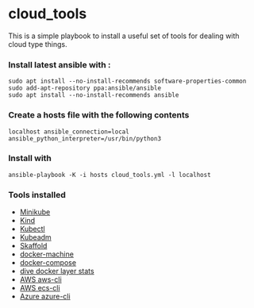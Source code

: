# cloud_tools

This is a simple playbook to install a useful set of tools for dealing with cloud type things.

### Install latest ansible with :
```
sudo apt install --no-install-recommends software-properties-common
sudo add-apt-repository ppa:ansible/ansible
sudo apt install --no-install-recommends ansible
```

### Create a hosts file with the following contents
```
localhost ansible_connection=local ansible_python_interpreter=/usr/bin/python3
```

### Install with
```
ansible-playbook -K -i hosts cloud_tools.yml -l localhost
```
### Tools installed

* [Minikube](https://kubernetes.io/docs/tasks/tools/install-minikube/)
* [Kind](https://kind.sigs.k8s.io/docs/user/quick-start/)
* [Kubectl](https://kubernetes.io/docs/tasks/tools/install-kubectl/)
* [Kubeadm](https://kubernetes.io/docs/setup/production-environment/tools/kubeadm/install-kubeadm/)
* [Skaffold](https://skaffold.dev/docs/install/)
* [docker-machine](https://github.com/docker/machine/releases)
* [docker-compose](https://github.com/docker/compose/releases)
* [dive docker layer stats](https://github.com/wagoodman/dive)
* [AWS aws-cli](https://aws.amazon.com/cli/)
* [AWS ecs-cli](https://docs.aws.amazon.com/AmazonECS/latest/developerguide/ECS_CLI_installation.html)
* [Azure azure-cli](https://docs.microsoft.com/en-us/cli/azure/install-azure-cli)

